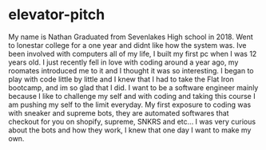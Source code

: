 # elevator-pitch
My name is Nathan
Graduated from  Sevenlakes High school in 2018.  Went to lonestar college for a one year and didnt like how the system was. Ive been involved with computers all of my life, I built my first pc when I was 12 years old. I just recently fell in love with coding around a year ago, my roomates introduced me to it and I thought it was so interesting. I began to play with code little by little and I knew that I had to take the Flat Iron bootcamp, and im so glad that I did. I want to be a software engineer mainly because I like to challenge my self and with coding and taking this course I am pushing my self to the limit everyday. My first exposure to coding was with sneaker and supreme bots, they are automated softwares that checkout for you on shopify, supreme, SNKRS and etc... I was very curious about the bots and how they work, I knew that one day I want to make my own.